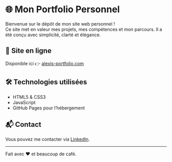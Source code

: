 # 🌐 Mon Portfolio Personnel

Bienvenue sur le dépôt de mon site web personnel !  
Ce site met en valeur mes projets, mes compétences et mon parcours. Il a été conçu avec simplicité, clarté et élégance.

## 🚀 Site en ligne

Disponible ici 👉 [alexis-portfolio.com](https://alexis-portfolio.com)

## 🛠️ Technologies utilisées

- HTML5 & CSS3
- JavaScript
- GitHub Pages pour l’hébergement

## 📬 Contact

Vous pouvez me contacter via [LinkedIn](www.linkedin.com/in/alexis-evaristo).

---

Fait avec ❤️ et beaucoup de café.
